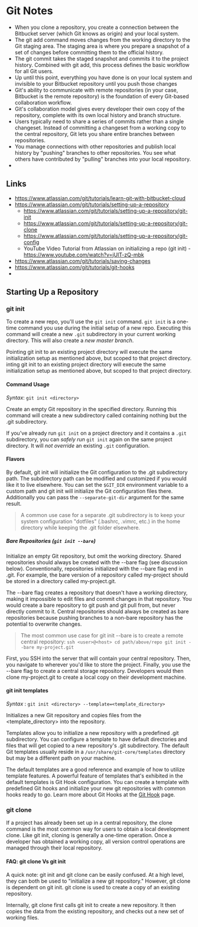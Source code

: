 # Git Notes

* When you clone a repository, you create a connection between the Bitbucket server (which Git knows as origin) and your local system.
* The git add command moves changes from the working directory to the Git staging area. The staging area is where you prepare a snapshot of a set of changes before committing them to the official history.
* The git commit takes the staged snapshot and commits it to the project history. Combined with git add, this process defines the basic workflow for all Git users.
* Up until this point, everything you have done is on your local system and invisible to your Bitbucket repository until you push those changes
* Git's ability to communicate with remote repositories (in your case, Bitbucket is the remote repository) is the foundation of every Git-based collaboration workflow.
* Git's collaboration model gives every developer their own copy of the repository, complete with its own local history and branch structure.
* Users typically need to share a series of commits rather than a single changeset. Instead of committing a changeset from a working copy to the central repository, Git lets you share entire branches between repositories.
* You manage connections with other repositories and publish local history by "pushing" branches to other repositories. You see what others have contributed by "pulling" branches into your local repository.
* 


## Links

* https://www.atlassian.com/git/tutorials/learn-git-with-bitbucket-cloud
* https://www.atlassian.com/git/tutorials/setting-up-a-repository
	* https://www.atlassian.com/git/tutorials/setting-up-a-repository/git-init
	* https://www.atlassian.com/git/tutorials/setting-up-a-repository/git-clone
	* https://www.atlassian.com/git/tutorials/setting-up-a-repository/git-config
	* YouTube Video Tutorial from Atlassian on initializing a repo (git init) - https://www.youtube.com/watch?v=jUlT-zQ-mbk
* https://www.atlassian.com/git/tutorials/saving-changes
* https://www.atlassian.com/git/tutorials/git-hooks
*  

## Starting Up a Repository

### git init

To create a new repo, you'll use the `git init` command. `git init` is a one-time command you use during the initial setup of a new repo. Executing this command will create a new `.git` subdirectory in your current working directory. This will also create a *new master branch*.

Pointing git init to an existing project directory will execute the same initialization setup as mentioned above, but scoped to that project directory.
inting git init to an existing project directory will execute the same initialization setup as mentioned above, but scoped to that project directory.

#### Command Usage

*Syntax*: `git init <directory>`

Create an empty Git repository in the specified directory. Running this command will create a new subdirectory called containing nothing but the .git subdirectory.

If you've already run `git init` on a project directory and it contains a `.git` subdirectory, you can *safely run* `git init` again on the same project directory. It will _*not* override_ an existing `.git` configuration.

#### Flavors

By default, git init will initialize the Git configuration to the .git subdirectory path. The subdirectory path can be modified and customized if you would like it to live elsewhere. You can set the `$GIT_DIR` environment variable to a custom path and git init will initialize the Git configuration files there. Additionally you can pass the `--separate-git-dir` argument for the same result. 

> A common use case for a separate .git subdirectory is to keep your system configuration "dotfiles" (.bashrc, .vimrc, etc.) in the home directory while keeping the .git folder elsewhere.

##### Bare Repositories (`git init --bare`)

Initialize an empty Git repository, but omit the working directory. Shared repositories should always be created with the --bare flag (see discussion below). Conventionally, repositories initialized with the --bare flag end in .git. For example, the bare version of a repository called my-project should be stored in a directory called my-project.git.

The --bare flag creates a repository that doesn't have a working directory, making it impossible to edit files and commit changes in that repository. You would create a bare repository to git push and git pull from, but never directly commit to it. Central repositories should always be created as bare repositories because pushing branches to a non-bare repository has the potential to overwrite changes.

> The most common use case for  git init --bare is to create a remote central repository:
> `ssh <user>@<host> cd path/above/repo git init --bare my-project.git`

First, you SSH into the server that will contain your central repository. Then, you navigate to wherever you'd like to store the project. Finally, you use the --bare flag to create a central storage repository. Developers would then clone my-project.git to create a local copy on their development machine.

#### git init templates

*Syntax* : `git init <directory> --template=<template_directory>`

Initializes a new Git repository and copies files from the  <template_directory> into the repository.

Templates allow you to initialize a new repository with a predefined .git subdirectory. You can configure a template to have default directories and files that will get copied to a new repository's .git subdirectory. The default Git templates usually reside in a `/usr/share/git-core/templates` directory but may be a different path on your machine.

The default templates are a good reference and example of how to utilize template features. A powerful feature of templates that's exhibited in the default templates is Git Hook configuration. You can create a template with predefined Git hooks and initialize your new git repositories with common hooks ready to go. Learn more about Git Hooks at the [Git Hook](https://www.atlassian.com/git/tutorials/git-hook) page.

### git clone 

If a project has already been set up in a central repository, the clone command is the most common way for users to obtain a local development clone. Like git init, cloning is generally a one-time operation. Once a developer has obtained a working copy, all version control operations are managed through their local repository.

#### FAQ: git clone Vs git init

A quick note: git init and git clone can be easily confused. At a high level, they can both be used to "initialize a new git repository." However, git clone is dependent on git init. git clone is used to create a copy of an existing repository. 

Internally, git clone first calls git init to create a new repository. It then copies the data from the existing repository, and checks out a new set of working files. 


